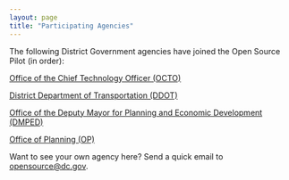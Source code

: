 ```yaml
---
layout: page
title: "Participating Agencies"
---
```


The following District Government agencies have joined the Open Source Pilot (in order):

[Office of the Chief Technology Officer (OCTO)](http://octo.dc.gov/)

[District Department of Transportation (DDOT)](http://ddot.dc.gov/)

[Office of the Deputy Mayor for Planning and Economic Development (DMPED)](http://dmped.dc.gov/)

[Office of Planning (OP)](http://planning.dc.gov/)

Want to see your own agency here? Send a quick email to [opensource@dc.gov](mailto:opensource@dc.gov).
